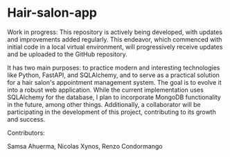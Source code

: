# Hair-salon-app
Work in progress: This repository is actively being developed, with updates and improvements added regularly. This endeavor, which commenced with initial code in a local virtual environment, will progressively receive updates and be uploaded to the GitHub repository.

It has two main purposes: to practice modern and interesting technologies like Python, FastAPI, and SQLAlchemy, and to serve as a practical solution for a hair salon's appointment management system. The goal is to evolve it into a robust web application. While the current implementation uses SQLAlchemy for the database, I plan to incorporate MongoDB functionality in the future, among other things. Additionally, a collaborator will be participating in the development of this project, contributing to its growth and success.


Contributors:

Samsa Ahuerma,
Nicolas Xynos,
Renzo Condormango
